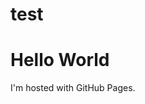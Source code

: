 # test
<html>
<body>
	<h1>Hello World</h1>
	<p>I'm hosted with GitHub Pages.</p>
	<p onclick="alert('hi')"></p>
</body>
</html>
